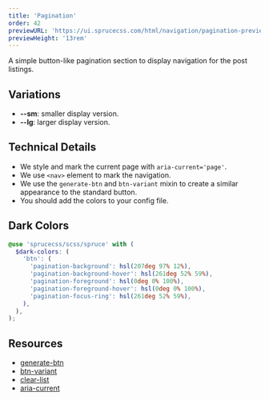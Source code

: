 ```yaml
---
title: 'Pagination'
order: 42
previewURL: 'https://ui.sprucecss.com/html/navigation/pagination-preview.html'
previewHeight: '13rem'
---
```


<p class="lead">A simple button-like pagination section to display navigation for the post listings.</p>

## Variations

- **--sm**: smaller display version.
- **--lg**: larger display version.

## Technical Details

- We style and mark the current page with `aria-current='page'`.
- We use `<nav>` element to mark the navigation.
- We use the `generate-btn` and `btn-variant` mixin to create a similar appearance to the standard button.
- You should add the colors to your config file.

## Dark Colors

```scss
@use 'sprucecss/scss/spruce' with (
  $dark-colors: (
    'btn': (
      'pagination-background': hsl(207deg 97% 12%),
      'pagination-background-hover': hsl(261deg 52% 59%),
      'pagination-foreground': hsl(0deg 0% 100%),
      'pagination-foreground-hover': hsl(0deg 0% 100%),
      'pagination-focus-ring': hsl(261deg 52% 59%),
    ),
  ),
);
```

## Resources

- [generate-btn](https://github.com/conedevelopment/sprucecss/blob/main/scss/form/_button.scss)
- [btn-variant](/docs/sass/mixins/#btn-variant)
- [clear-list](/docs/sass/mixins/#clear-list)
- [aria-current](https://developer.mozilla.org/en-US/docs/Web/Accessibility/ARIA/Attributes/aria-current)
